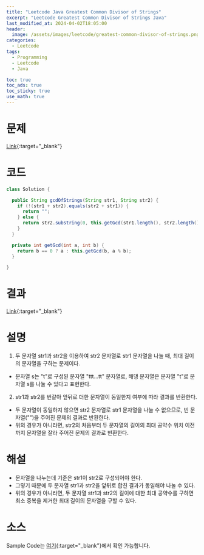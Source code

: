 ```yaml
---
title: "Leetcode Java Greatest Common Divisor of Strings"
excerpt: "Leetcode Greatest Common Divisor of Strings Java"
last_modified_at: 2024-04-02T18:05:00
header:
  image: /assets/images/leetcode/greatest-common-divisor-of-strings.png
categories:
  - Leetcode
tags:
  - Programming
  - Leetcode
  - Java

toc: true
toc_ads: true
toc_sticky: true
use_math: true
---
```

# 문제
[Link](https://leetcode.com/problems/greatest-common-divisor-of-strings/){:target="_blank"}

# 코드
```java
class Solution {

  public String gcdOfStrings(String str1, String str2) {
    if (!(str1 + str2).equals(str2 + str1)) {
      return "";
    } else {
      return str2.substring(0, this.getGcd(str1.length(), str2.length()));
    }
  }

  private int getGcd(int a, int b) {
    return b == 0 ? a : this.getGcd(b, a % b);
  }

}
```

# 결과
[Link](https://leetcode.com/problems/greatest-common-divisor-of-strings/submissions/1220962021/){:target="_blank"}

# 설명
1. 두 문자열 str1과 str2을 이용하여 str2 문자열로 str1 문자열을 나눌 때, 최대 길이의 문자열을 구하는 문제이다.
- 문자열 s는 "t"로 구성된 문자열 "ttt...tt" 문자열로, 해댕 문자열은 문자열 "t"로 문자열 s를 나눌 수 있다고 표현한다.

2. str1과 str2를 번갈아 앞뒤로 더한 문자열이 동일한지 여부에 따라 결과를 반환한다.
- 두 문자열이 동일하지 않으면 str2 문자열로 str1 문자열을 나눌 수 없으므로, 빈 문자열("")을 주어진 문제의 결과로 반환한다.
- 위의 경우가 아니라면, str2의 처음부터 두 문자열의 길이의 최대 공약수 위치 이전까지 문자열을 잘라 주어진 문제의 결과로 반환한다.

# 해설
- 문자열을 나누는데 기준은 str1이 str2로 구성되어야 한다.
- 그렇기 때문에 두 문자열 str1과 str2을 앞뒤로 합친 결과가 동일해야 나눌 수 있다.
- 위의 경우가 아니라면, 두 문자열 str1과 str2의 길이에 대한 최대 공약수를 구하면 최소 중복을 제거한 최대 길이의 문자열을 구할 수 있다.

# 소스
Sample Code는 [여기](https://github.com/GracefulSoul/leetcode/blob/master/src/main/java/gracefulsoul/problems/GreatestCommonDivisorOfStrings.java){:target="_blank"}에서 확인 가능합니다.